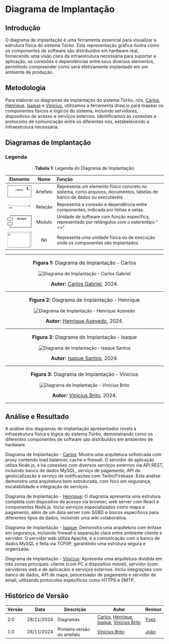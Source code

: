 # Diagrama de Implantação

## Introdução

O diagrama de implantação é uma ferramenta essencial para visualizar a estrutura física do sistema Tsírko. Esta representação gráfica ilustra como os componentes de software são distribuídos em hardware real, fornecendo uma visão clara da infraestrutura necessária para suportar a aplicação, as conexões e dependências entre seus diversos elementos, permitindo compreender como será efetivamente implantado em um ambiente de produção.

## Metodologia

Para elaborar os diagramas de implantação do sistema Tsírko, nós, [Carlos](https://github.com/TheCarlosRamos), [Henrique](https://github.com/HeBatalha), [Isaque](https://github.com/IsaqueSH) e [Vinicius](https://github.com/vini051), utilizamos a ferramenta draw.io para mapear os componentes físicos e lógicos do sistema, incluindo servidores, dispositivos de acesso e serviços externos. Identificamos as conexões e protocolos de comunicação entre os diferentes nós, estabelecendo a infraestrutura necessária.

## Diagramas de Implantação

### Legenda

<p align="center" > <font><strong>Tabela 1:</strong> Legenda do Diagrama de Implantação</font> <br></p>

|                                Elemento                                |   Nome   | Função                                                                                                                 |
| :--------------------------------------------------------------------: | :------: | :--------------------------------------------------------------------------------------------------------------------- |
| <img src="../assets/artefato.drawio.png" alt="artefato" width="100px"> | Artefato | Representa um elemento físico concreto no sistema, como arquivos, documentos, tabelas de banco de dados ou executáveis |
|  <img src="../assets/relacao.drawio.png" alt="relação" width="100px">  | Relação  | Representa a conexão e dependência entre componentes, indicada por linhas e setas.                                     |
|   <img src="../assets/modulo.drawio.png" alt="módulo" width="100px">   |  Módulo  | Unidade de software com função específica, representado por retângulos com o estereótipo "<<component>>"               |
|       <img src="../assets/no.drawio.png" alt="nó" width="100px">       |    Nó    | Representa uma unidade física ou de execução onde os componentes são implantados                                       |

---

<div align="center">
<font size="3"><p style="text-align: center"><b>Figura 1:</b> Diagrama de Implantação - Carlos </p></font>

![ Diagrama de Implantação - Carlos Gabriel](https://raw.githubusercontent.com/UnBArqDsw2024-2/2024.2_G9_Tsirko_Entrega_02/main/docs/assets/Carlos_Gabriel_DiagramaDeImplantacao.png)

<font size="3"><p style="text-align: center"><b>Autor:</b> <a href="https://github.com/TheCarlosRamos">Carlos Gabriel</a>, 2024.</p></font>

</div>

---

<div align="center">
<font size="3"><p style="text-align: center"><b>Figura 2:</b>  Diagrama de Implantação - Henrique </p></font>

![ Diagrama de Implantação - Henrique Azevedo](https://raw.githubusercontent.com/UnBArqDsw2024-2/2024.2_G9_Tsirko_Entrega_02/main/docs/assets/Henrique_Batalha_DiagramaDeImplantacao.png)

<font size="3"><p style="text-align: center"><b>Autor:</b> <a href="https://github.com/HeBatalha">Henrique Azevedo</a>, 2024.</p></font>

</div>

---

<div align="center">
<font size="3"><p style="text-align: center"><b>Figura 3:</b>  Diagrama de Implantação - Isaque </p></font>

![ Diagrama de Implantação - Isaque Santos](https://raw.githubusercontent.com/UnBArqDsw2024-2/2024.2_G9_Tsirko_Entrega_02/main/docs/assets/Isaque_Santos_DiagramaImplantação.png)

<font size="3"><p style="text-align: center"><b>Autor:</b> <a href="https://github.com/IsaqueSH">Isaque Santos</a>, 2024.</p></font>

</div>

---

<div align="center">
<font size="3"><p style="text-align: center"><b>Figura 3:</b>  Diagrama de Implantação - Vinicius </p></font>

![ Diagrama de Implantação - Vinicius Brito](https://raw.githubusercontent.com/UnBArqDsw2024-2/2024.2_G9_Tsirko_Entrega_02/main/docs/assets/Vinicius_Brito_DiagramaDeImplantação.png)

<font size="3"><p style="text-align: center"><b>Autor:</b> <a href="https://github.com/vini051">Vinicius Brito</a>, 2024.</p></font>

</div>

---

## Análise e Resultado

A análise dos diagramas de implantação apresentados revela a infraestrutura física e lógica do sistema Tsírko, demonstrando como os diferentes componentes de software são distribuídos em ambientes de hardware.

Diagrama de Implantação - [Carlos](https://github.com/TheCarlosRamos):
Mostra uma arquitetura sofisticada com proxy contendo load balancer, cache e firewall. O servidor de aplicação utiliza Node.js, e há conexões com diversos serviços externos via API REST, incluindo banco de dados MySQL, serviço de pagamento, API de geolocalização e serviço de notificações com Twilio/Firebase. Esta análise demonstra uma arquitetura bem estruturada, com foco em segurança, escalabilidade e integração de serviços.

Diagrama de Implantação - [Henrique](https://github.com/HeBatalha):
O diagrama apresenta uma estrutura completa com dispositivo de acesso via browser, web server com React e componentes Node.js. Inclui serviços especializados como mapa e pagamento, além de um data server com SGBD e blocos específicos para diferentes tipos de dados, incluindo uma wiki colaborativa.

Diagrama de Implantação - [Isaque](https://github.com/IsaqueSH):
Demonstra uma arquitetura com ênfase em segurança, incluindo firewall e separação clara entre ambiente cliente e servidor. O servidor web utiliza Apache, e a comunicação com o banco de dados MySQL é feita via TCP/IP, garantindo uma estrutura segura e organizada.

Diagrama de Implantação - [Vinicius](https://github.com/vini051):
Apresenta uma arquitetura dividida em três zonas principais: cliente (com PC e dispositivo móvel), servidor (com servidores web e de aplicação) e serviços externos. Inclui integrações com banco de dados, API de mapa, processador de pagamento e servidor de email, utilizando protocolos específicos como HTTPS e SMTP.

## Histórico de Versão

| Versão | Data       | Descrição                   | Autor                                                                                                                                                                      | Revisor                                              |
| ------ | ---------- | --------------------------- | -------------------------------------------------------------------------------------------------------------------------------------------------------------------------- | ---------------------------------------------------- |
| 2.0    | 28/11/2024 | Diagramas                   | [Carlos](https://github.com/TheCarlosRamos), [Henrique](https://github.com/HeBatalha), [Isaque](https://github.com/IsaqueSH), [Vinicius Brito](https://github.com/vini051) | [Yves](https://github.com/yvestxt)                   |
| 1.0    | 28/11/2024 | Primeira versão do artefato | [Vinicius Brito](https://github.com/vini051)                                                                                                                               | [João](https://github.com/joaopedrodasilvarodrigues) |
